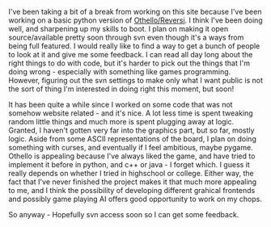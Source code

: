 I've been taking a bit of a break from working on this site because I've been
working on a basic python version of
[Othello/Reversi](http://en.wikipedia.org/wiki/Reversi). I think I've been
doing well, and sharpening up my skills to boot. I plan on making it open
source/available pretty soon through svn even though it's a ways from being
full featured. I would really like to find a way to get a bunch of people to
look at it and give me some feedback. I can read all day long about the right
things to do with code, but it's harder to pick out the things that I'm doing
wrong - especially with something like games programming. However, figuring
out the svn settings to make only what I want public is not the sort of thing
I'm interested in doing right this moment, but soon!

  
It has been quite a while since I worked on some code that was not somehow
website related - and it's nice. A lot less time is spent tweaking random
little things and much more is spent plugging away at logic. Granted, I
haven't gotten very far into the graphics part, but so far, mostly logic.
Aside from some ASCII representations of the board, I plan on doing something
with curses, and eventually if I feel ambitious, maybe pygame. Othello is
appealing because I've always liked the game, and have tried to implement it
before in python, and c++ or java - I forget which. I guess it really depends
on whether I tried in highschool or college. Either way, the fact that I've
never finished the project makes it that much more appealing to me, and I
think the possibility of developing different grahical frontends and possibly
game playing AI offers good opportunity to work on my chops.

  
So anyway - Hopefully svn access soon so I can get some feedback.


